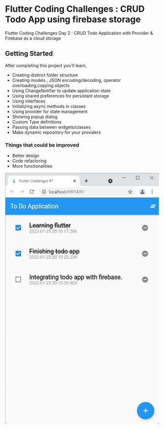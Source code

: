 # Flutter Coding Challenges : CRUD Todo App using firebase storage

Flutter Coding Challenges Day 2 : CRUD Todo Application with Provider & Firebase as a cloud storage

## Getting Started

After completing this project you'll learn,
- Creating distinct folder structure 
- Creating models , JSON encoding/decoding, operator overloading,copying objects
- Using ChangeNotifier to update application state
- Using shared preferences for persistant storage
- Using interfaces
- Initializing async methods in classes
- Using provider for state management
- Showing popup dialog
- Custom Type definitions
- Passing data between widgets/classes
- Make dynamic repository for your providers

### Things that could be improved
- Better design
- Code refactoring
- More functionalities

![Screenshot](./screenshot.jpg)

